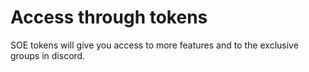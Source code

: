 # Access through tokens

SOE tokens will give you access to more features and to the exclusive groups in discord.
